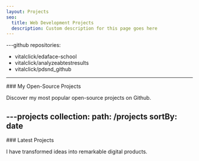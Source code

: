```yaml
---
layout: Projects
seo:
  title: Web Development Projects
  description: Custom description for this page goes here
---
```


---github
repositories:
  - vitalclick/edaface-school
  - vitalclick/analyzeabtestresults
  - vitalclick/pdsnd_github
---

<PageTitle>
  ### My Open-Source Projects
</PageTitle>

Discover my most popular open-source projects on Github.



---projects
collection:
  path: /projects
  sortBy: date
---

<PageTitle>
  ### Latest Projects
</PageTitle>

I have transformed ideas into remarkable digital products.
